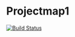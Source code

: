 # Projectmap1

[![Build Status](https://travis-ci.com/RMuskovets/Projectmap1.svg?branch=develop)](https://travis-ci.com/RMuskovets/Projectmap1)
